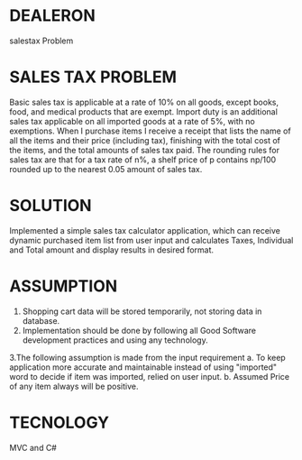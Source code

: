 # DEALERON
salestax
Problem
# SALES TAX PROBLEM

Basic sales tax is applicable at a rate of 10% on all goods, except books, food, and medical products that are exempt. 
Import duty is an additional sales tax applicable on all imported goods at a rate of 5%, with no exemptions. 
When I purchase items I receive a receipt that lists the name of all the items and their price (including tax), finishing with the total cost of the items, and the total amounts of sales tax paid. 
The rounding rules for sales tax are that for a tax rate of n%, a shelf price of p contains np/100 rounded up to the nearest 0.05 amount of sales tax.

# SOLUTION

Implemented a simple sales tax calculator application, which can receive dynamic purchased item list from user input and calculates Taxes, Individual and Total amount and display results in desired format. 

# ASSUMPTION

1. Shopping cart data will be stored temporarily, not storing data in database. 
2. Implementation should be done by following all Good Software development practices and using any technology.

3.The following assumption is made from the input requirement 
a. To keep application more accurate and maintainable instead of using "imported" word to decide if item was imported, relied on user input.
b. Assumed Price of any item always will be positive.

# TECNOLOGY

MVC and C#


